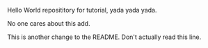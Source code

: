 Hello World reposititory for tutorial, yada yada yada.

No one cares about this add.

This is another change to the README. Don't actually read this line.
